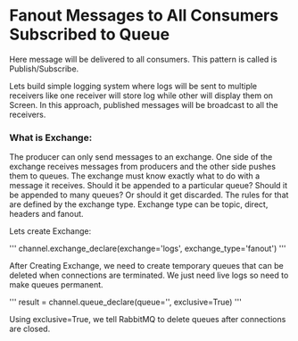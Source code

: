 # Fanout Messages to All Consumers Subscribed to Queue

Here message will be delivered to all consumers. This pattern is called is Publish/Subscribe.

Lets build simple logging system where logs will be sent to multiple receivers like one receiver will store log while other will display them on Screen. In this approach, published messages will be broadcast to all the receivers.

### What is Exchange: 
The producer can only send messages to an exchange. One side of the exchange receives messages from producers and the other side pushes them to queues. The exchange must know exactly what to do with a message it receives. Should it be appended to a particular queue? Should it be appended to many queues? Or should it get discarded. The rules for that are defined by the exchange type. Exchange type can be topic, direct, headers and fanout.

Lets create Exchange:

'''
channel.exchange_declare(exchange='logs', exchange_type='fanout')
'''

After Creating Exchange, we need to create temporary queues that can be deleted when connections are terminated. We just need live logs so need to make queues permanent.

'''
result = channel.queue_declare(queue='', exclusive=True)
'''

Using exclusive=True, we tell RabbitMQ to delete queues after connections are closed.





